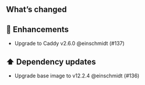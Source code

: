 ## What’s changed

## 🚀 Enhancements

- Upgrade to Caddy v2.6.0 @einschmidt (#137)

## ⬆️ Dependency updates

- Upgrade base image to v12.2.4 @einschmidt (#136)
